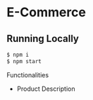 # E-Commerce

## Running Locally

```sh
$ npm i 
$ npm start
```
Functionalities

- Product Description
